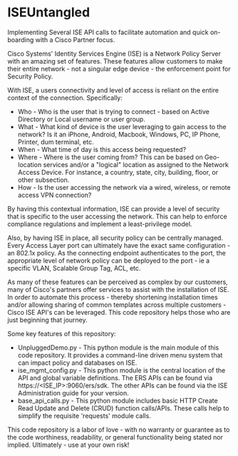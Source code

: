 # ISEUntangled
Implementing Several ISE API calls to facilitate automation and quick on-boarding with a Cisco Partner focus.

Cisco Systems' Identity Services Engine (ISE) is a Network Policy Server with an amazing set of features.  These features allow customers to make their entire network - not a singular edge device - the enforcement point for Security Policy.

With ISE, a users connectivity and level of access is reliant on the entire context of the connection.  Specifically:
  - Who - Who is the user that is trying to connect - based on Active Directory or Local username or user group.
  - What - What kind of device is the user leveraging to gain access to the network?  Is it an iPhone, Android, Macbook, Windows, PC, IP Phone, Printer, dum terminal, etc.
  - When - What time of day is this access being requested?
  - Where - Where is the user coming from?  This can be based on Geo-location services and/or a "logical" location as assigned to the Network Access Device.  For instance, a country, state, city, building, floor, or other subsection.
  - How - Is the user accessing the network via a wired, wireless, or remote access VPN connection?
  
By having this contextual information, ISE can provide a level of security that is specific to the user accessing the network.  This can help to enforce compliance regulations and implement a least-privilege model.

Also, by having ISE in place, all security policy can be centrally managed.  Every Access Layer port can ultimately have the exact same configuration - an 802.1x policy.  As the connecting endpoint authenticates to the port, the appropriate level of network policy can be deployed to the port - ie a specific VLAN, Scalable Group Tag, ACL, etc.

As many of these features can be perceived as complex by our customers, many of Cisco's partners offer services to assist with the installation of ISE.  In order to automate this process - thereby shortening installation times and/or allowing sharing of common templates across multiple customers - Cisco ISE API's can be leveraged.  This code repository helps those who are just beginning that journey.

Some key features of this repository:
  - UnpluggedDemo.py - This python module is the main module of this code repository.  It provides a command-line driven menu system that can impact policy and databases on ISE.
  - ise_mgmt_config.py - This python module is the central location of the API and global variable definitions.  The ERS APIs can be found via https://<ISE_IP>:9060/ers/sdk.  The other APIs can be found via the ISE Administration guide for your version.
  - base_api_calls.py - This python module includes basic HTTP Create Read Update and Delete (CRUD) function calls/APIs.  These calls help to simplify the requisite 'requests' module calls.

This code repository is a labor of love - with no warranty or guarantee as to the code worthiness, readability, or general functionality being stated nor implied.  Ultimately - use at your own risk!
